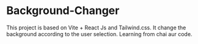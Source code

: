 # Background-Changer
This project is based on Vite + React Js and Tailwind.css. 
It change the background according to the user selection. 
Learning from chai aur code.
